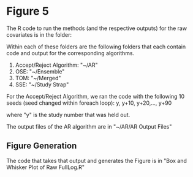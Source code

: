 # Figure 5

The R code to run the methods (and the respective outputs) for the raw covariates is in the folder:

Within each of these folders are the following folders that each contain code and output for the corresponding algorithms.

1. Accept/Reject Algorithm: "~/AR"
2. OSE:  "~/Ensemble"
3. TOM: "~/Merged"
4. SSE: "~/Study Strap"

For the Accept/Reject Algorithm, we ran the code with the following 10 seeds (seed changed within foreach loop):
y, y+10, y+20,..., y+90

where "y" is the study number that was held out. 

The output files of the AR algorithm are in "~/AR/AR Output Files"

## Figure Generation

The code that takes that output and generates the Figure is in "Box and Whisker Plot of Raw FullLog.R"
